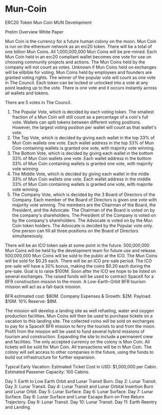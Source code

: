 # Mun-Coin
ERC20 Token Mun Coin MUN Development


Prelim Overview White Paper

Mun Coin is the currency for a future human colony on the moon. 
Mun Coin is run on the ethereum network as an erc20 token.
There will be a total of one billion Mun Coins.
All 1,000,000,000 Mun Coins will be pre-mined.
Each Mun Coin held in an erc20 compliant wallet becomes one vote for use on choosing community projects and actions.
The Mun Coins held by the company will not count as votes.
Unknown if Mun Coins held on exchanges will be elibible for voting.
Mun Coins held by employees and founders are granted voting rights.
The winner of the popular vote will count as one vote in The Council.
Each token can be locked or unlocked into a vote at any point leading up to the vote.
There is one vote and it occurs instantly across all wallets and tokens.

There are 5 votes in The Council.

1. The Popular Vote, which is decided by each voting token.
  The smallest fraction of a Mun Coin will still count as a percentage of a coin's full vote. 
  Wallets can split tokens between different voting positions. However, the largest voting position per wallet will count as
  that wallet's vote.
2. The Top Vote, which is decided by giving each wallet in the top 33% of Mun Coin wallets one vote.
  Each wallet address in the top 33% of Mun Coin containing wallets is granted one vote, with majority vote winning.
3. The Bottom Vote, which is decided by giving each wallet in the bottom 33% of Mun Coin wallets one vote.
  Each wallet address in the bottom 33% of Mun Coin containing wallets is granted one vote, with majority vote winning.
4. The Middle Vote, which is decided by giving each wallet in the midle 33% of Mun Coin wallets one vote.
  Each wallet address in the middle 33% of Mun Coin containing wallets is granted one vote, with majorite vote winning.
5. The Company Vote, which is decided by the 3 Board of Directors of the Company.
  Each member of the Board of Directors is given one vote with majority vote winning.
  The members are the Chairman of the Board, the President, and the Advocate.
  The Chairman of the Board is voted on by the company's shareholders.
  The President of the Company is voted on by the company's shareholders.
  The Advocate is voted on by the Mun Coin token holders.
  The Advocate is decided by the Popular vote only.
  One person can fill all three positions on the Board of Directors simultaneously.
  
There will be an ICO token sale at some point in the future.
500,000,000 Mun Coins will be held by the development team for future use and release.
500,000,000 Mun Coins will be sold to the public at the ICO.
The Mun Coins will be sold for $0.25 each.
There will be an ICO pre-sale period.
The ICO pre-sale will have a 20% bonus, making the coins $0.20 each during the pre-sale.
Goal is to raise $100M.
Soon after the ICO we hope to be listed on several exchanges.
The raised funds will be used to contract SpaceX for a BFR construction mission to the moon. A Low-Earth-Orbit BFR tourism mission will act as a fall-back mission.

BFR estimated cost: $80M.
Company Expenses & Growth: $2M.
Payload: $10M.
10% Reserve: $8M.

The mission will develop a landing site as well refueling, water and oxygen production facilities.
Mun Coins will then be used to purchase tickets on a vacation to this landing site.
The collected coins will be sold on exchanges to pay for a SpaceX BFR mission to ferry the tourists to and from the moon.
Profit from the mission will be used to fund several hybrid missions of tourism and construction.
Expanding the site to include a permanent crew and facilities.
The only accepted currency on the colony is Mun Coin.
All tickets will be sold for Mun Coin.
All transactions will be in Mun Coin.
The colony will sell access to other companies in the future, using the funds to build out infrastructure for further expansion.

Typical Early Vacation: 
  Estimated Ticket Cost in USD: $1,000,000 per Cabin.
  Estimated Passener Capacity: 100 Cabins.


  Day 1: Earth to Low Earth Orbit and Lunar Transit Burn.
  Day 2: Lunar Transit.
  Day 3: Lunar Transit.
  Day 4: Lunar Transit and Lunar Orbital Insertion Burn and Lunar Orbit.
  Day 5: Lunar Surface.
  Day 6: Lunar Surface.
  Day 7: Lunar Surface.
  Day 8: Lunar Surface and Lunar Escape Burn on Free Return Trajectory.
  Day 9: Lunar Transit.
  Day 10: Lunar Transit.
  Day 11: Earth Reentry and Landing.






